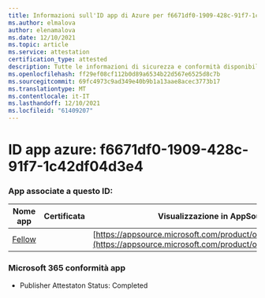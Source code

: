 ```yaml
---
title: Informazioni sull'ID app di Azure per f6671df0-1909-428c-91f7-1c42df04d3e4
ms.author: elmalova
author: elenamalova
ms.date: 12/10/2021
ms.topic: article
ms.service: attestation
certification_type: attested
description: Tutte le informazioni di sicurezza e conformità disponibili per f6671df0-1909-428c-91f7-1c42df04d3e4.
ms.openlocfilehash: ff29ef08cf112b0d89a6534b22d567e6525d8c7b
ms.sourcegitcommit: 69fc4973c9ad349e40b9b1a13aae8acec3773b17
ms.translationtype: MT
ms.contentlocale: it-IT
ms.lasthandoff: 12/10/2021
ms.locfileid: "61409207"
---
```

# <a name="azure-app-id-f6671df0-1909-428c-91f7-1c42df04d3e4"></a>ID app azure: f6671df0-1909-428c-91f7-1c42df04d3e4


### <a name="apps-associated-with-this-id"></a>App associate a questo ID:
| **Nome app** | **Certificata** | **Visualizzazione in AppSource** |
|--------------|---------------|-----------------------|
| [Fellow](https://docs.microsoft.com/microsoft-365-app-certification/forward/WA200002576) |  | [https://appsource.microsoft.com/product/office/WA200002576](https://appsource.microsoft.com/product/office/WA200002576) |

### <a name="microsoft-365-app-compliance-status"></a>Microsoft 365 conformità app
- Publisher Attestaton Status: Completed
